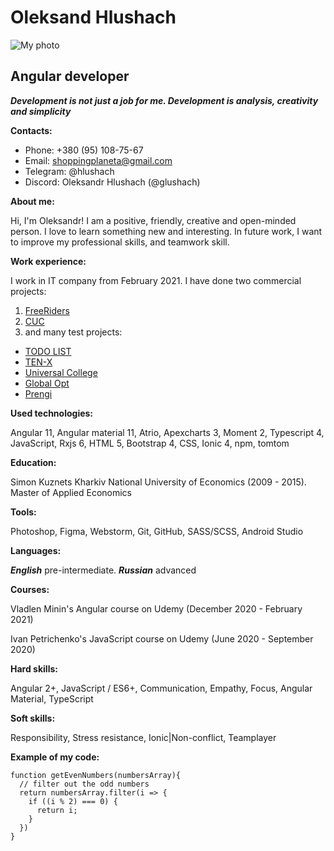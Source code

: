 # Oleksand Hlushach 
![My photo](https://media-exp1.licdn.com/dms/image/C4E03AQETk2funEMcjg/profile-displayphoto-shrink_800_800/0/1594192177176?e=1645056000&v=beta&t=VW-V0n4XM6ctgpcabjyLKT4eFtFgIC7BJdjH8OsyIYM)

## Angular developer

***Development is not just a job for me. Development is analysis, creativity and simplicity***

**Contacts:**
* Phone: +380 (95) 108-75-67             
* Email: shoppingplaneta@gmail.com       
* Telegram: @hlushach                    
* Discord: Oleksandr Hlushach (@glushach)

**About me:**

Hi, I'm Oleksandr! I am a positive, 
friendly, creative and open-minded person.
I love to learn something new and interesting.
In future work, I want to improve my professional skills,  and teamwork skill.

**Work experience:**

I work in IT company from February 2021. I have done two commercial projects:      
1. [FreeRiders](https://freeriders-admin.grassbusinesslabs.tk/#/authentication/signin)
2. [CUC](https://cuc.grassbusinesslabs.tk/admin/#/authentication/signin)
3. and many test projects:
  * [TODO LIST](https://glushach.github.io/todo-list/)
  * [TEN-X](https://glushach.github.io/creativeproject/app/)
  * [Universal College](https://glushach.github.io/test-roulette.io/app/)
  * [Global Opt](https://glushach.github.io/glopt.io/dist/)
  * [Prengi](https://glushach.github.io/FMC_4.io/dist/)

**Used technologies:**

Angular 11, Angular material 11, Atrio, Apexcharts 3, Moment 2, Typescript 4, JavaScript, Rxjs 6,  HTML 5, Bootstrap 4, CSS, Ionic 4, npm, tomtom

**Education:**

Simon Kuznets Kharkiv National University of Economics (2009 - 2015). Master of Applied Economics

**Tools:**

Photoshop, Figma, Webstorm, Git, GitHub, SASS/SCSS, Android Studio

**Languages:**

***English*** pre-intermediate. ***Russian*** advanced

 **Courses:**
 
Vladlen Minin's Angular course on Udemy (December 2020 - February 2021)

Ivan Petrichenko's JavaScript course on Udemy (June 2020 - September 2020)



**Hard skills:** 

Angular 2+, JavaScript / ES6+, Communication, Empathy, Focus, Angular Material, TypeScript

**Soft skills:**

Responsibility, Stress resistance, Ionic|Non-conflict, Teamplayer

**Example of my code:**
``````
function getEvenNumbers(numbersArray){ 
  // filter out the odd numbers
  return numbersArray.filter(i => {
    if ((i % 2) === 0) {
      return i;
    }
  })
}